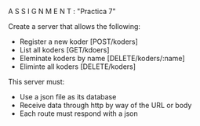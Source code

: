 A S S I G N M E N T : "Practica 7"


Create a server that allows the following: 

- Register a new koder [POST/koders]
- List all koders [GET/kdoers]
- Eleminate koders by name [DELETE/koders/:name]
- Eliminte all koders [DELETE/koders]


This server must:

- Use a json file as its database
- Receive data through http by way of the URL or body
- Each route must respond with a json
